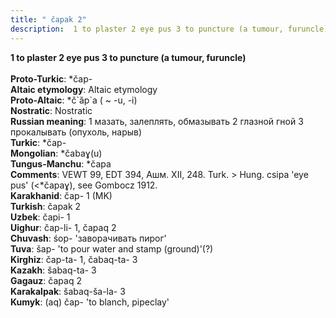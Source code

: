 ```yaml
---
title: " čapak 2"
description:  1 to plaster 2 eye pus 3 to puncture (a tumour, furuncle)
---
```

<p data-pagefind-weight="0.5">
<strong> 1 to plaster 2 eye pus 3 to puncture (a tumour, furuncle)</strong><br><br>
<strong>Proto-Turkic</strong>:  *čap-<br>
<strong>Altaic etymology</strong>:  Altaic etymology<br>
<strong> Proto-Altaic</strong>:  *č`ăp`a ( ~ -u, -i)<br>
<strong>Nostratic</strong>:  Nostratic<br>
<strong>Russian meaning</strong>:  1 мазать, залеплять, обмазывать 2 глазной гной 3 прокалывать (опухоль, нарыв)<br>
<strong>Turkic</strong>:  *čap-<br>
<strong>Mongolian</strong>:  *čabaɣ(u)<br>
<strong>Tungus-Manchu</strong>:  *čapa<br>
<strong>Comments</strong>:  VEWT 99, EDT 394, Ашм. XII, 248. Turk. > Hung. csipa 'eye pus' (<*čapaɣ), see Gombocz 1912.<br>
<strong>Karakhanid</strong>:  čap- 1 (MK)<br>
<strong>Turkish</strong>:  čapak 2<br>
<strong>Uzbek</strong>:  čapi- 1<br>
<strong>Uighur</strong>:  čap-li- 1, čapaq 2<br>
<strong>Chuvash</strong>:  śop- 'заворачивать пирог'<br>
<strong>Tuva</strong>:  šap- 'to pour water and stamp (ground)'(?)<br>
<strong>Kirghiz</strong>:  čap-ta- 1, čabaq-ta- 3<br>
<strong>Kazakh</strong>:  šabaq-ta- 3<br>
<strong>Gagauz</strong>:  čapaq 2<br>
<strong>Karakalpak</strong>:  šabaq-ša-la- 3<br>
<strong>Kumyk</strong>:  (aq) čap- 'to blanch, pipeclay'<br>

</p>
